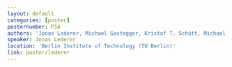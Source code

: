```yaml
---
layout: default
categories: [poster]
posternumber: P14
authors: 'Jonas Lederer, Michael Gastegger, Kristof T. Schütt, Michael Kampffmeyer, Klaus-Robert Müller,  Oliver T. Unke'
speaker: Jonas Lederer 
location: 'Berlin Institute of Technology (TU Berlin)'
link: poster/lederer
---
```


